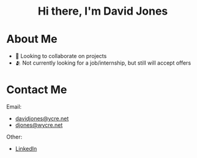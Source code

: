 <h1 align="center">Hi there, I'm David Jones</h1>

# About Me

- 👥 Looking to collaborate on projects
- 🫂 Not currently looking for a job/internship, but still will accept offers

# Contact Me

<p align ="center">
  
  Email:
 - davidjones@ycre.net
 - djones@wycre.net
  
  Other:
 - [LinkedIn](https://www.linkedin.com/in/david-jones-wycre/)

</p>



